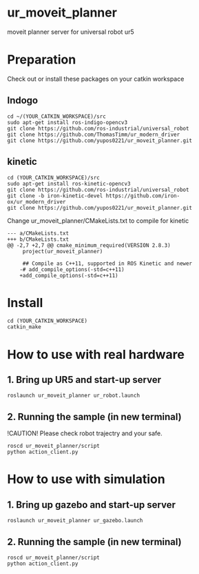 # ur_moveit_planner
moveit planner server for universal robot ur5

# Preparation
Check out or install these packages on your catkin workspace

## Indogo
```
cd ~/(YOUR_CATKIN_WORKSPACE)/src
sudo apt-get install ros-indigo-opencv3
git clone https://github.com/ros-industrial/universal_robot
git clone https://github.com/ThomasTimm/ur_modern_driver
git clone https://github.com/yupos0221/ur_moveit_planner.git
```

## kinetic
```
cd (YOUR_CATKIN_WORKSPACE)/src
sudo apt-get install ros-kinetic-opencv3
git clone https://github.com/ros-industrial/universal_robot
git clone -b iron-kinetic-devel https://github.com/iron-ox/ur_modern_driver
git clone https://github.com/yupos0221/ur_moveit_planner.git
```

Change ur_moveit_planner/CMakeLists.txt to compile for kinetic

```
--- a/CMakeLists.txt
+++ b/CMakeLists.txt
@@ -2,7 +2,7 @@ cmake_minimum_required(VERSION 2.8.3)
     project(ur_moveit_planner)
     
     ## Compile as C++11, supported in ROS Kinetic and newer
    -# add_compile_options(-std=c++11)
    +add_compile_options(-std=c++11)
```

# Install
```
cd (YOUR_CATKIN_WORKSPACE)
catkin_make
```


# How to use with real hardware
## 1. Bring up UR5 and start-up server
```
roslaunch ur_moveit_planner ur_robot.launch
```

## 2. Running the sample (in new terminal)
!CAUTION! Please check robot trajectry and your safe.
```
roscd ur_moveit_planner/script
python action_client.py
```

# How to use with simulation
## 1. Bring up gazebo and start-up server
```
roslaunch ur_moveit_planner ur_gazebo.launch
```

## 2. Running the sample (in new terminal)
```
roscd ur_moveit_planner/script
python action_client.py
```
